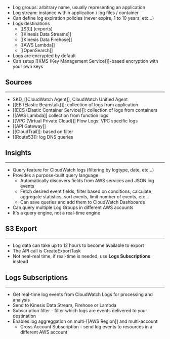 - Log groups: arbitrary name, usually representing an application
- Log stream: instance within application / log files / container
- Can define log expiration policies (never expire, 1 to 10 years, etc...)
- Logs destinations 
	- [[S3]] (exports)
	- [[Kinesis Data Streams]]
	- [[Kinesis Data Firehose]]
	- [[AWS Lambda]]
	- [[OpenSearch]]
- Logs are encrypted by default
- Can setup [[KMS (Key Management Service)]]-based encryption with your own keys

## Sources
---
- SKD, [[CloudWatch Agent]], CloudWatch Unified Agent
- [[EB (Elastic Beanstalk)]]: collection of logs from application
- [[ECS (Elastic Container Service)]]: collection of logs from containers
- [[AWS Lambda]] collection from function logs
- [[VPC (Virtual Private Cloud)]] Flow Logs: VPC specific logs
- [[API Gateway]]
- [[CloudTrail]]: based on filter
- [[Route53]]: log DNS queries

## Insights
---
- Query feature for CloudWatch logs (filtering by logtype, date, etc...)
- Provides a purpose-built query language
	- Automatically discovers fields from AWS services and JSON log events
	- Fetch desired event fields, filter based on conditions, calculate aggregate statistics, sort events, limit number of events, etc...
	- Can save queries and add them to CloudWatch Dashboards
- Can query multiple Log Groups in different AWS accounts
- It's a query engine, not a real-time engine

## S3 Export
---
- Log data can take up to 12 hours to become available to export
- The API call is CreateExportTask
- Not neal-real time, if real-time is needed, use __Logs Subscriptions__ instead

## Logs Subscriptions
---
- Get real-time log events from CloudWatch Logs for processing and analysis
- Send to Kinesis Data Stream, Firehose or Lambda
- Subscription filter - filter which logs are events delivered to your destination
- Enables log aggreggation on multi-[[AWS Region]] and multi-account
	- Cross Account Subscription - send log events to resources in a different AWS account